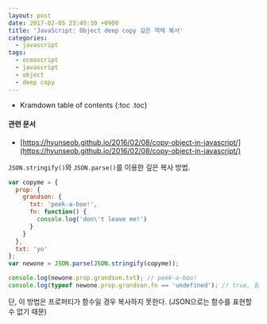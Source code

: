 ```yaml
---
layout: post
date: 2017-02-05 23:45:10 +0900
title: 'JavaScript: Object deep copy 깊은 객체 복사'
categories:
  - javascript
tags:
  - ecmascript
  - javascript
  - object
  - deep copy
---
```


* Kramdown table of contents
{:toc .toc}

#### 관련 문서

- [https://hyunseob.github.io/2016/02/08/copy-object-in-javascript/](https://hyunseob.github.io/2016/02/08/copy-object-in-javascript/)

`JSON.stringify()`와 `JSON.parse()`를 이용한 깊은 복사 방법.

```js
var copyme = {
  prop: {
    grandson: {
      txt: 'peek-a-boo!',
      fn: function() {
        console.log('don\'t leave me!')
      }
    }
  },
  txt: 'yo'
};
var newone = JSON.parse(JSON.stringify(copyme));

console.log(newone.prop.grandson.txt); // peek-a-boo!
console.log(typeof newone.prop.grandson.fn == 'undefined'); // true, 함수는 복사 불가
```

단, 이 방법은 프로퍼티가 함수일 경우 복사하지 못한다. (JSON으로는 함수를 표현할 수 없기 때문)
